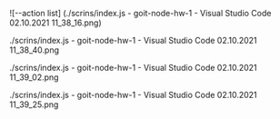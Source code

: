 ![--action list]
(./scrins/index.js - goit-node-hw-1 - Visual Studio Code 02.10.2021 11_38_16.png)

./scrins/index.js - goit-node-hw-1 - Visual Studio Code 02.10.2021 11_38_40.png

./scrins/index.js - goit-node-hw-1 - Visual Studio Code 02.10.2021 11_39_02.png

./scrins/index.js - goit-node-hw-1 - Visual Studio Code 02.10.2021 11_39_25.png
